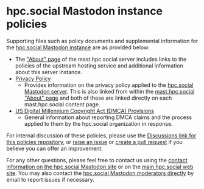 # hpc.social Mastodon instance policies
Supporting files such as policy documents and supplemental information 
for the [hpc.social Mastodon instance](https://mast.hpc.social) are as provided below:

* The ["About" page](https://mast.hpc.social/about) of the mast.hpc.social server includes links to the policies of the upstream hosting service and additional information about this server instance.
* [Privacy Policy](https://mast.hpc.social/privacy-policy)
    - Provides information on the privacy policy applied to the [hpc.social Mastodon server](https://mast.hpc.social). This is also linked from within the [mast.hpc.social "About" page](https://mast.hpc.social/about) and both of these are linked directly on each mast.hpc.social content page.
* [US Digital Millennium Copyright Act (DMCA) Provisions](policies/dmca.md)
    - General information about reporting DMCA claims and the process applied to them by the hpc.social organization in response.

For internal discussion of these policies, please use the [Discussions link for this policies repository](https://github.com/hpc-social/mastodon-policies/discussions), or [raise an issue](https://github.com/hpc-social/mastodon-policies/issues) or [create a pull request](https://github.com/hpc-social/mastodon-policies/pulls) if you believe you can offer an improvement.

For any other questions, please feel free to contact us using the 
[contact information on the hpc.social Mastodon site](https://mast.hpc.social/about) or on the 
[main hpc.social web site](https://hpc.social). You may also contact the [hpc.social Mastodon moderators directly](mailto:mastodon-moderators@hpc.social)
by email to report issues if necessary.

